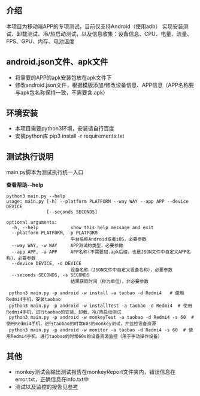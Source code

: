 ## 介绍
本项目为移动端APP的专项测试，目前仅支持Android（使用adb）
实现安装测试、卸载测试、冷/热启动测试，以及信息收集：设备信息、CPU、电量、流量、FPS、GPU、内存、电池温度

## android.json文件、apk文件
* 将需要的APP的apk安装包放在apk文件下
* 修改android.json文件，根据模版添加/修改设备信息、APP信息（APP名称要与apk包名称保持一致，不需要含.apk）

## 环境安装
* 本项目需要python3环境，安装请自行百度
* 安装python库  pip3 install -r requirements.txt

## 测试执行说明
main.py脚本为测试执行统一入口

**查看帮助--help**
```
python3 main.py --help
usage: main.py [-h] --platform PLATFORM --way WAY --app APP --device DEVICE
               [--seconds SECONDS]

optional arguments:
  -h, --help            show this help message and exit
  --platform PLATFORM, -p PLATFORM
                        平台名称Android或者iOS，必要参数
  --way WAY, -w WAY     APP测试的类型，必要参数
  --app APP, -a APP     APP名称(不需要加.apk后缀，也是JSON文件中自定义APP名称)，必要参数
  --device DEVICE, -d DEVICE
                        设备名称（JSON文件中自定义设备名称），必要参数
  --seconds SECONDS, -s SECONDS
                        结果获取时间（秒为单位），非必要参数
```

```
 python3 main.py -p android -w install -a taobao -d Redmi4   # 使用Redmi4手机，安装taobao
 python3 main.py -p android -w installTest -a taobao -d Redmi4  # 使用Redmi4手机，进行taobao的安装、卸载、冷/热启动测试
 python3 main.py -p android -w monkeyTest -a taobao -d Redmi4 -s 60  # 使用Redmi4手机，进行taobao的时常60s的monkey测试，并监控设备资源
 python3 main.py -p android -w monitor -a taobao -d Redmi4 -s 60  # 使用Redmi4手机，进行taobao的时常60s的设备资源监控（用于手动操作设备）
```
## 其他
* monkey测试会输出测试报告在monkeyReport文件夹内，错误信息在error.txt，正确信息在info.txt中
* 测试以及监控的报告见[参考](https://github.com/fengyibo963/MobileSubjectTest/tree/master/monkeyReport/20200428175822.txt)